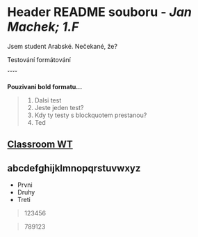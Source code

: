 # Header README souboru - *Jan Machek; 1.F*
Jsem student Arabské. Nečekané, že?

Testování formátování

ˇˇˇˇ

**Pouzivani bold formatu...**

> 1. Dalsi test
> 2. Jeste jeden test?
> 3. Kdy ty testy s blockquotem prestanou?
> 4. Ted

[Classroom WT](https://classroom.google.com/c/ODAxMDk2OTU2NjIx/a/ODA2MDM0Mzc2NjEw/details)
---
abcdefghijklmnopqrstuvwxyz
---

- Prvni
- Druhy
- Treti

> 123456

> 789123

